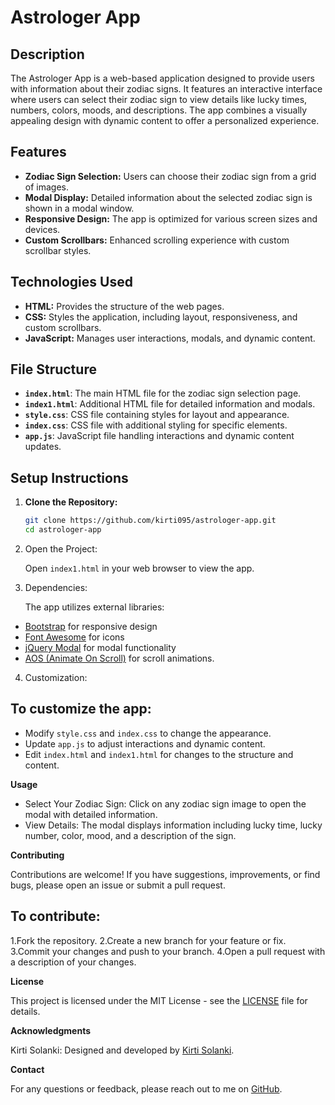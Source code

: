 # Astrologer App

## Description

The Astrologer App is a web-based application designed to provide users with information about their zodiac signs. It features an interactive interface where users can select their zodiac sign to view details like lucky times, numbers, colors, moods, and descriptions. The app combines a visually appealing design with dynamic content to offer a personalized experience.

## Features

- **Zodiac Sign Selection:** Users can choose their zodiac sign from a grid of images.
- **Modal Display:** Detailed information about the selected zodiac sign is shown in a modal window.
- **Responsive Design:** The app is optimized for various screen sizes and devices.
- **Custom Scrollbars:** Enhanced scrolling experience with custom scrollbar styles.

## Technologies Used

- **HTML:** Provides the structure of the web pages.
- **CSS:** Styles the application, including layout, responsiveness, and custom scrollbars.
- **JavaScript:** Manages user interactions, modals, and dynamic content.

## File Structure

- **`index.html`**: The main HTML file for the zodiac sign selection page.
- **`index1.html`**: Additional HTML file for detailed information and modals.
- **`style.css`**: CSS file containing styles for layout and appearance.
- **`index.css`**: CSS file with additional styling for specific elements.
- **`app.js`**: JavaScript file handling interactions and dynamic content updates.

## Setup Instructions

1. **Clone the Repository:**

   ```bash
   git clone https://github.com/kirti095/astrologer-app.git
   cd astrologer-app

2. Open the Project:

   Open `index1.html` in your web browser to view the app.

3. Dependencies:

   The app utilizes external libraries:

  * [Bootstrap](https://getbootstrap.com/) for responsive design
  * [Font Awesome](https://fontawesome.com/) for icons
  * [jQuery Modal](https://www.jquerymodal.com/) for modal functionality
  * [AOS (Animate On Scroll)](https://michalsnik.github.io/aos/) for scroll animations.

4. Customization:

## To customize the app:

  * Modify `style.css` and `index.css` to change the appearance.
  * Update `app.js` to adjust interactions and dynamic content.
  * Edit `index.html` and `index1.html` for changes to the structure and content.

**Usage**
  *  Select Your Zodiac Sign: Click on any zodiac sign image to open the modal with detailed information.
  *  View Details: The modal displays information including lucky time, lucky number, color, mood, and a description of the sign.


**Contributing**

   Contributions are welcome! If you have suggestions, improvements, or find bugs, please open an issue or submit a pull request.


## To contribute:

  1.Fork the repository.
  2.Create a new branch for your feature or fix.
  3.Commit your changes and push to your branch.
  4.Open a pull request with a description of your changes.  


**License**

   This project is licensed under the MIT License - see the [LICENSE](https://github.com/git/git-scm.com/blob/main/MIT-LICENSE.txt) file for details.


**Acknowledgments**

   Kirti Solanki: Designed and developed by [Kirti Solanki](https://github.com/kirti095).

**Contact**

For any questions or feedback, please reach out to me on [GitHub](https://github.com/kirti095).
